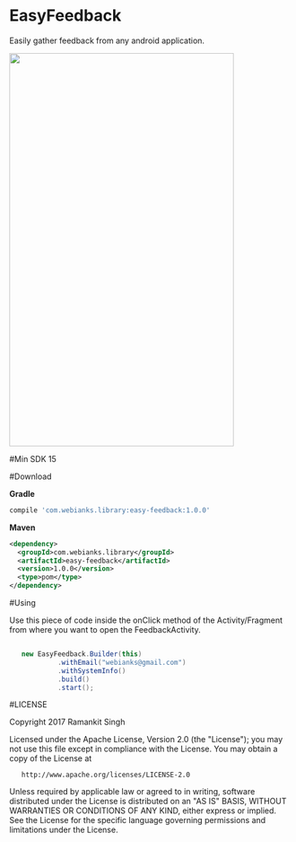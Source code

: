# EasyFeedback
Easily gather feedback from any android application.

<img src="https://github.com/webianks/EasyFeedback/blob/master/screenshots/screen_one.png" height="700" width="400" >

#Min SDK
15

#Download

**Gradle**

```groovy
compile 'com.webianks.library:easy-feedback:1.0.0'
```
**Maven**

```xml
<dependency>
  <groupId>com.webianks.library</groupId>
  <artifactId>easy-feedback</artifactId>
  <version>1.0.0</version>
  <type>pom</type>
</dependency>
```


#Using

Use this piece of code inside the onClick method of the Activity/Fragment from where you want to open the FeedbackActivity.

```java

   new EasyFeedback.Builder(this)
            .withEmail("webianks@gmail.com")
            .withSystemInfo()
            .build()
            .start();
```




#LICENSE

  Copyright 2017 Ramankit Singh 

   Licensed under the Apache License, Version 2.0 (the "License");
   you may not use this file except in compliance with the License.
   You may obtain a copy of the License at

       http://www.apache.org/licenses/LICENSE-2.0

   Unless required by applicable law or agreed to in writing, software
   distributed under the License is distributed on an "AS IS" BASIS,
   WITHOUT WARRANTIES OR CONDITIONS OF ANY KIND, either express or implied.
   See the License for the specific language governing permissions and
   limitations under the License.
